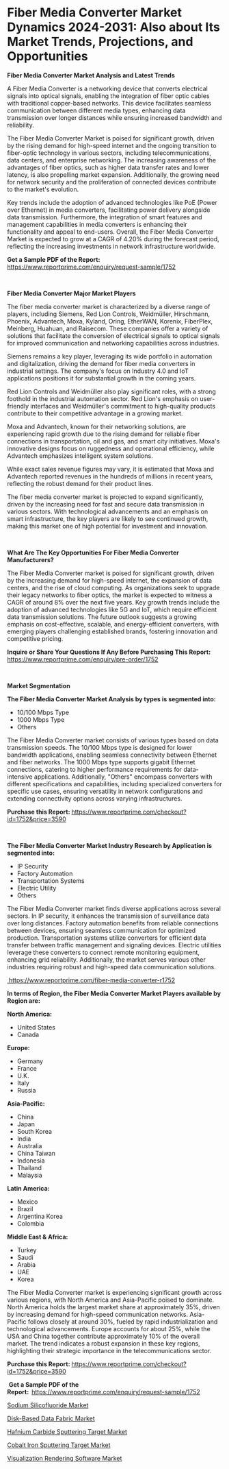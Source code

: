 <p><h1>Fiber Media Converter Market Dynamics 2024-2031: Also about Its Market Trends, Projections, and Opportunities</h1></p><p><strong>Fiber Media Converter Market Analysis and Latest Trends</strong></p>
<p><p>A Fiber Media Converter is a networking device that converts electrical signals into optical signals, enabling the integration of fiber optic cables with traditional copper-based networks. This device facilitates seamless communication between different media types, enhancing data transmission over longer distances while ensuring increased bandwidth and reliability.</p><p>The Fiber Media Converter Market is poised for significant growth, driven by the rising demand for high-speed internet and the ongoing transition to fiber-optic technology in various sectors, including telecommunications, data centers, and enterprise networking. The increasing awareness of the advantages of fiber optics, such as higher data transfer rates and lower latency, is also propelling market expansion. Additionally, the growing need for network security and the proliferation of connected devices contribute to the market's evolution.</p><p>Key trends include the adoption of advanced technologies like PoE (Power over Ethernet) in media converters, facilitating power delivery alongside data transmission. Furthermore, the integration of smart features and management capabilities in media converters is enhancing their functionality and appeal to end-users. Overall, the Fiber Media Converter Market is expected to grow at a CAGR of 4.20% during the forecast period, reflecting the increasing investments in network infrastructure worldwide.</p></p>
<p><strong>Get a Sample PDF of the Report:&nbsp;</strong> <a href="https://www.reportprime.com/enquiry/request-sample/1752">https://www.reportprime.com/enquiry/request-sample/1752</a></p>
<p>&nbsp;</p>
<p><strong>Fiber Media Converter Major Market Players</strong></p>
<p><p>The fiber media converter market is characterized by a diverse range of players, including Siemens, Red Lion Controls, Weidmüller, Hirschmann, Phoenix, Advantech, Moxa, Kyland, Oring, EtherWAN, Korenix, FiberPlex, Meinberg, Huahuan, and Raisecom. These companies offer a variety of solutions that facilitate the conversion of electrical signals to optical signals for improved communication and networking capabilities across industries.</p><p>Siemens remains a key player, leveraging its wide portfolio in automation and digitalization, driving the demand for fiber media converters in industrial settings. The company's focus on Industry 4.0 and IoT applications positions it for substantial growth in the coming years.</p><p>Red Lion Controls and Weidmüller also play significant roles, with a strong foothold in the industrial automation sector. Red Lion's emphasis on user-friendly interfaces and Weidmüller's commitment to high-quality products contribute to their competitive advantage in a growing market.</p><p>Moxa and Advantech, known for their networking solutions, are experiencing rapid growth due to the rising demand for reliable fiber connections in transportation, oil and gas, and smart city initiatives. Moxa's innovative designs focus on ruggedness and operational efficiency, while Advantech emphasizes intelligent system solutions.</p><p>While exact sales revenue figures may vary, it is estimated that Moxa and Advantech reported revenues in the hundreds of millions in recent years, reflecting the robust demand for their product lines.</p><p>The fiber media converter market is projected to expand significantly, driven by the increasing need for fast and secure data transmission in various sectors. With technological advancements and an emphasis on smart infrastructure, the key players are likely to see continued growth, making this market one of high potential for investment and innovation.</p></p>
<p>&nbsp;</p>
<p><strong>What Are The Key Opportunities For Fiber Media Converter Manufacturers?</strong></p>
<p><p>The Fiber Media Converter market is poised for significant growth, driven by the increasing demand for high-speed internet, the expansion of data centers, and the rise of cloud computing. As organizations seek to upgrade their legacy networks to fiber optics, the market is expected to witness a CAGR of around 8% over the next five years. Key growth trends include the adoption of advanced technologies like 5G and IoT, which require efficient data transmission solutions. The future outlook suggests a growing emphasis on cost-effective, scalable, and energy-efficient converters, with emerging players challenging established brands, fostering innovation and competitive pricing.</p></p>
<p><strong>Inquire or Share Your Questions If Any Before Purchasing This Report:</strong> <a href="https://www.reportprime.com/enquiry/pre-order/1752">https://www.reportprime.com/enquiry/pre-order/1752</a></p>
<p>&nbsp;</p>
<p><strong>Market Segmentation</strong></p>
<p><strong>The Fiber Media Converter Market Analysis by types is segmented into:</strong></p>
<p><ul><li>10/100 Mbps Type</li><li>1000 Mbps Type</li><li>Others</li></ul></p>
<p><p>The Fiber Media Converter market consists of various types based on data transmission speeds. The 10/100 Mbps type is designed for lower bandwidth applications, enabling seamless connectivity between Ethernet and fiber networks. The 1000 Mbps type supports gigabit Ethernet connections, catering to higher performance requirements for data-intensive applications. Additionally, "Others" encompass converters with different specifications and capabilities, including specialized converters for specific use cases, ensuring versatility in network configurations and extending connectivity options across varying infrastructures.</p></p>
<p><strong>Purchase this Report:&nbsp;</strong><a href="https://www.reportprime.com/checkout?id=1752&price=3590">https://www.reportprime.com/checkout?id=1752&price=3590</a></p>
<p>&nbsp;</p>
<p><strong>The Fiber Media Converter Market Industry Research by Application is segmented into:</strong></p>
<p><ul><li>IP Security</li><li>Factory Automation</li><li>Transportation Systems</li><li>Electric Utility</li><li>Others</li></ul></p>
<p><p>The Fiber Media Converter market finds diverse applications across several sectors. In IP security, it enhances the transmission of surveillance data over long distances. Factory automation benefits from reliable connections between devices, ensuring seamless communication for optimized production. Transportation systems utilize converters for efficient data transfer between traffic management and signaling devices. Electric utilities leverage these converters to connect remote monitoring equipment, enhancing grid reliability. Additionally, the market serves various other industries requiring robust and high-speed data communication solutions.</p></p>
<p><a href="https://www.reportprime.com/fiber-media-converter-r1752">&nbsp;https://www.reportprime.com/fiber-media-converter-r1752</a></p>
<p><strong>In terms of Region, the Fiber Media Converter Market Players available by Region are:</strong></p>
<p>
    <p> <strong> North America: </strong>
        <ul>
            <li>United States</li>
            <li>Canada</li>
        </ul>
        </p> 
    <p> <strong> Europe: </strong>
        <ul>
            <li>Germany</li>
            <li>France</li>
            <li>U.K.</li>
            <li>Italy</li>
            <li>Russia</li>
        </ul>
        </p> 
    <p> <strong> Asia-Pacific: </strong>
        <ul>
            <li>China</li>
            <li>Japan</li>
            <li>South Korea</li>
            <li>India</li>
            <li>Australia</li>
            <li>China Taiwan</li>
            <li>Indonesia</li>
            <li>Thailand</li>
            <li>Malaysia</li>
        </ul>
        </p> 
    <p> <strong> Latin America: </strong>
        <ul>
            <li>Mexico</li>
            <li>Brazil</li>
            <li>Argentina Korea</li>
            <li>Colombia</li>
        </ul>
        </p> 
    <p> <strong> Middle East & Africa: </strong>
        <ul>
            <li>Turkey</li>
            <li>Saudi</li>
            <li>Arabia</li>
            <li>UAE</li>
            <li>Korea</li>
        </ul>
    </p>
    </p>
<p><p>The Fiber Media Converter market is experiencing significant growth across various regions, with North America and Asia-Pacific poised to dominate. North America holds the largest market share at approximately 35%, driven by increasing demand for high-speed communication networks. Asia-Pacific follows closely at around 30%, fueled by rapid industrialization and technological advancements. Europe accounts for about 25%, while the USA and China together contribute approximately 10% of the overall market. The trend indicates a robust expansion in these key regions, highlighting their strategic importance in the telecommunications sector.</p></p>
<p><strong>Purchase this Report: </strong><a href="https://www.reportprime.com/checkout?id=1752&price=3590">https://www.reportprime.com/checkout?id=1752&price=3590</a></p>
<p>&nbsp;<strong>Get a Sample PDF of the Report:&nbsp;&nbsp;</strong><a href="https://www.reportprime.com/enquiry/request-sample/1752">https://www.reportprime.com/enquiry/request-sample/1752</a></p>
<p><strong></strong></p>
<p><p><a href="https://www.linkedin.com/pulse/role-sodium-silicofluoride-market-applications-sodiumfluoridechemicaldeterminationadditivewoodpreservationglass-wdykc?trackingId=RELF6%2FgeSv2jczZPQoMXjA%3D%3D">Sodium Silicofluoride Market</a></p><p><a href="https://issuu.com/reportprime-2/docs/disk-based-data-fabric-market-size-_f5c3b9467d184b">Disk-Based Data Fabric Market</a></p><p><a href="https://medium.com/@welsonwiden94552/hafnium-carbide-sputtering-target-market-trends-and-strategic-market-insights-2024-2031-79ee0abdb19e">Hafnium Carbide Sputtering Target Market</a></p><p><a href="https://medium.com/@welsonwiden94552/global-perspectives-on-cobalt-iron-sputtering-target-market-trends-challenges-and-forecast-db15564f517e">Cobalt Iron Sputtering Target Market</a></p><p><a href="https://issuu.com/reportprime-2/docs/visualization-rendering-software-ma_758af5b9c537d8">Visualization Rendering Software Market</a></p></p>